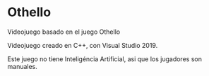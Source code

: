# Othello
Videojuego basado en el juego Othello

Videojuego creado en C++, con Visual Studio 2019.

Este juego no tiene Inteligéncia Artificial, asi que los jugadores son manuales.

